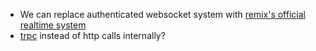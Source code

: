 - We can replace authenticated websocket system with [remix's official realtime system](https://github.com/remix-run/examples/tree/main/_official-realtime-app)
- [trpc](https://trpc.io/) instead of http calls internally?
